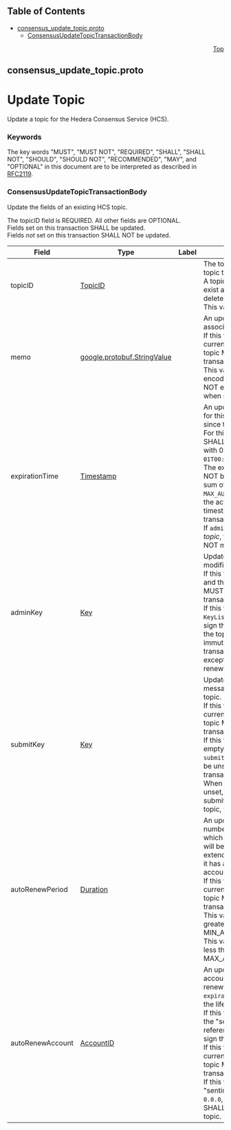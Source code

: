 ## Table of Contents

- [consensus_update_topic.proto](#consensus_update_topic-proto)
    - [ConsensusUpdateTopicTransactionBody](#proto-ConsensusUpdateTopicTransactionBody)
  



<a name="consensus_update_topic-proto"></a>
<p align="right"><a href="#top">Top</a></p>

## consensus_update_topic.proto
# Update Topic
Update a topic for the Hedera Consensus Service (HCS).

### Keywords
The key words "MUST", "MUST NOT", "REQUIRED", "SHALL", "SHALL NOT",
"SHOULD", "SHOULD NOT", "RECOMMENDED", "MAY", and "OPTIONAL" in this
document are to be interpreted as described in [RFC2119](https://www.ietf.org/rfc/rfc2119).


<a name="proto-ConsensusUpdateTopicTransactionBody"></a>

### ConsensusUpdateTopicTransactionBody
Update the fields of an existing HCS topic.

The topicID field is REQUIRED. All other fields are OPTIONAL.<br/>
Fields set on this transaction SHALL be updated.<br/>
Fields _not_ set on this transaction SHALL NOT be updated.


| Field | Type | Label | Description |
| ----- | ---- | ----- | ----------- |
| topicID | [TopicID](#proto-TopicID) |  | The topic ID specifying the topic to update.<br/> A topic with this ID MUST exist and MUST NOT be deleted.<br/> This value is REQUIRED. |
| memo | [google.protobuf.StringValue](#google-protobuf-StringValue) |  | An updated memo to be associated with this topic.<br/> If this value is set, the current `adminKey` for the topic MUST sign this transaction.<br/> This value, if set, SHALL be encoded UTF-8 and SHALL NOT exceed 100 bytes when so encoded. |
| expirationTime | [Timestamp](#proto-Timestamp) |  | An updated expiration time for this topic, in seconds since the epoch.<br/> For this purpose, `epoch` SHALL be the UNIX epoch with 0 at `1970-01-01T00:00:00.000Z`.<br/> The expirationTime MUST NOT be greater than the sum of `MAX_AUTORENEW_PERIOD` and the actual consensus timestamp of this transaction.<br/> If `adminKey` is <b>unset</b> for the _topic_, this transaction MUST NOT modify any other field. |
| adminKey | [Key](#proto-Key) |  | Updated access control for modification of the topic.<br/> If this field is set, that key and the previously set key MUST both sign this transaction.<br/> If this value is an empty `KeyList`, the prior key MUST sign this transaction, and the topic SHALL be immutable after this transaction completes, except for expiration and renewal. |
| submitKey | [Key](#proto-Key) |  | Updated access control for message submission to the topic.<br/> If this value is set, the current `adminKey` for the topic MUST sign this transaction.<br/> If this value is set to an empty `KeyList`, the `submitKey` for the topic will be unset after this transaction completes. When the `submitKey` is unset, any account may submit a message on the topic, without restriction. |
| autoRenewPeriod | [Duration](#proto-Duration) |  | An updated value for the number of seconds by which the topic expiration will be automatically extended upon expiration, if it has a valid auto-renew account.<br/> If this value is set, the current `adminKey` for the topic MUST sign this transaction.<br/> This value, if set, MUST be greater than the configured MIN_AUTORENEW_PERIOD.<br/> This value, if set, MUST be less than the configured MAX_AUTORENEW_PERIOD. |
| autoRenewAccount | [AccountID](#proto-AccountID) |  | An updated ID for the account to be charged renewal fees at the topic's `expirationTime` to extend the lifetime of the topic.<br/> If this value is set and not the "sentinel account", the referenced account MUST sign this transaction.<br/> If this value is set, the current `adminKey` for the topic MUST sign this transaction.<br/> If this value is set to the "sentinel account", which is `0.0.0`, the `autoRenewAccount` SHALL be removed from the topic. |





 <!-- end messages -->

 <!-- end enums -->

 <!-- end HasExtensions -->

 <!-- end services -->


